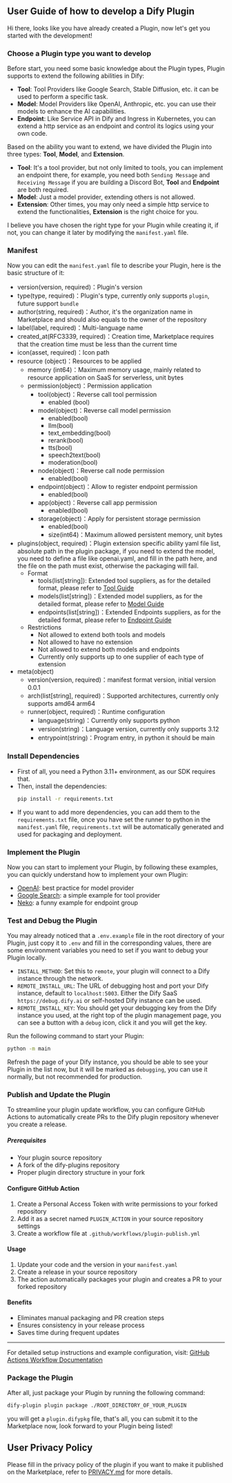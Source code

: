 ## User Guide of how to develop a Dify Plugin

Hi there, looks like you have already created a Plugin, now let's get you started with the development!

### Choose a Plugin type you want to develop

Before start, you need some basic knowledge about the Plugin types, Plugin supports to extend the following abilities in Dify:
- **Tool**: Tool Providers like Google Search, Stable Diffusion, etc. it can be used to perform a specific task.
- **Model**: Model Providers like OpenAI, Anthropic, etc. you can use their models to enhance the AI capabilities.
- **Endpoint**: Like Service API in Dify and Ingress in Kubernetes, you can extend a http service as an endpoint and control its logics using your own code.

Based on the ability you want to extend, we have divided the Plugin into three types: **Tool**, **Model**, and **Extension**.

- **Tool**: It's a tool provider, but not only limited to tools, you can implement an endpoint there, for example, you need both `Sending Message` and `Receiving Message` if you are building a Discord Bot, **Tool** and **Endpoint** are both required.
- **Model**: Just a model provider, extending others is not allowed.
- **Extension**: Other times, you may only need a simple http service to extend the functionalities, **Extension** is the right choice for you.

I believe you have chosen the right type for your Plugin while creating it, if not, you can change it later by modifying the `manifest.yaml` file.

### Manifest

Now you can edit the `manifest.yaml` file to describe your Plugin, here is the basic structure of it:

- version(version, required)：Plugin's version
- type(type, required)：Plugin's type, currently only supports `plugin`, future support `bundle`
- author(string, required)：Author, it's the organization name in Marketplace and should also equals to the owner of the repository
- label(label, required)：Multi-language name
- created_at(RFC3339, required)：Creation time, Marketplace requires that the creation time must be less than the current time
- icon(asset, required)：Icon path
- resource (object)：Resources to be applied
  - memory (int64)：Maximum memory usage, mainly related to resource application on SaaS for serverless, unit bytes
  - permission(object)：Permission application
    - tool(object)：Reverse call tool permission
      - enabled (bool)
    - model(object)：Reverse call model permission
      - enabled(bool)
      - llm(bool)
      - text_embedding(bool)
      - rerank(bool)
      - tts(bool)
      - speech2text(bool)
      - moderation(bool)
    - node(object)：Reverse call node permission
      - enabled(bool) 
    - endpoint(object)：Allow to register endpoint permission
      - enabled(bool)
    - app(object)：Reverse call app permission
      - enabled(bool)
    - storage(object)：Apply for persistent storage permission
      - enabled(bool)
      - size(int64)：Maximum allowed persistent memory, unit bytes
- plugins(object, required)：Plugin extension specific ability yaml file list, absolute path in the plugin package, if you need to extend the model, you need to define a file like openai.yaml, and fill in the path here, and the file on the path must exist, otherwise the packaging will fail.
  - Format
    - tools(list[string]): Extended tool suppliers, as for the detailed format, please refer to [Tool Guide](https://docs.dify.ai/plugins/schema-definition/tool)
    - models(list[string])：Extended model suppliers, as for the detailed format, please refer to [Model Guide](https://docs.dify.ai/plugins/schema-definition/model)
    - endpoints(list[string])：Extended Endpoints suppliers, as for the detailed format, please refer to [Endpoint Guide](https://docs.dify.ai/plugins/schema-definition/endpoint)
  - Restrictions
    - Not allowed to extend both tools and models
    - Not allowed to have no extension
    - Not allowed to extend both models and endpoints
    - Currently only supports up to one supplier of each type of extension
- meta(object)
  - version(version, required)：manifest format version, initial version 0.0.1
  - arch(list[string], required)：Supported architectures, currently only supports amd64 arm64
  - runner(object, required)：Runtime configuration
    - language(string)：Currently only supports python
    - version(string)：Language version, currently only supports 3.12
    - entrypoint(string)：Program entry, in python it should be main

### Install Dependencies

- First of all, you need a Python 3.11+ environment, as our SDK requires that.
- Then, install the dependencies:
    ```bash
    pip install -r requirements.txt
    ```
- If you want to add more dependencies, you can add them to the `requirements.txt` file, once you have set the runner to python in the `manifest.yaml` file, `requirements.txt` will be automatically generated and used for packaging and deployment.

### Implement the Plugin

Now you can start to implement your Plugin, by following these examples, you can quickly understand how to implement your own Plugin:

- [OpenAI](https://github.com/langgenius/dify-plugin-sdks/tree/main/python/examples/openai): best practice for model provider
- [Google Search](https://github.com/langgenius/dify-plugin-sdks/tree/main/python/examples/google): a simple example for tool provider
- [Neko](https://github.com/langgenius/dify-plugin-sdks/tree/main/python/examples/neko): a funny example for endpoint group

### Test and Debug the Plugin

You may already noticed that a `.env.example` file in the root directory of your Plugin, just copy it to `.env` and fill in the corresponding values, there are some environment variables you need to set if you want to debug your Plugin locally.

- `INSTALL_METHOD`: Set this to `remote`, your plugin will connect to a Dify instance through the network.
- `REMOTE_INSTALL_URL`: The URL of debugging host and port your Dify instance, default to `localhost:5003`. Either the Dify SaaS `https://debug.dify.ai` or self-hosted Dify instance can be used.
- `REMOTE_INSTALL_KEY`: You should get your debugging key from the Dify instance you used, at the right top of the plugin management page, you can see a button with a `debug` icon, click it and you will get the key.

Run the following command to start your Plugin:

```bash
python -m main
```

Refresh the page of your Dify instance, you should be able to see your Plugin in the list now, but it will be marked as `debugging`, you can use it normally, but not recommended for production.

### Publish and Update the Plugin

To streamline your plugin update workflow, you can configure GitHub Actions to automatically create PRs to the Dify plugin repository whenever you create a release.

##### Prerequisites

- Your plugin source repository
- A fork of the dify-plugins repository
- Proper plugin directory structure in your fork

#### Configure GitHub Action

1. Create a Personal Access Token with write permissions to your forked repository
2. Add it as a secret named `PLUGIN_ACTION` in your source repository settings
3. Create a workflow file at `.github/workflows/plugin-publish.yml`

#### Usage

1. Update your code and the version in your `manifest.yaml`
2. Create a release in your source repository
3. The action automatically packages your plugin and creates a PR to your forked repository

#### Benefits

- Eliminates manual packaging and PR creation steps
- Ensures consistency in your release process
- Saves time during frequent updates

---

For detailed setup instructions and example configuration, visit: [GitHub Actions Workflow Documentation](https://docs.dify.ai/plugins/publish-plugins/plugin-auto-publish-pr)

### Package the Plugin

After all, just package your Plugin by running the following command:

```bash
dify-plugin plugin package ./ROOT_DIRECTORY_OF_YOUR_PLUGIN
```

you will get a `plugin.difypkg` file, that's all, you can submit it to the Marketplace now, look forward to your Plugin being listed!


## User Privacy Policy

Please fill in the privacy policy of the plugin if you want to make it published on the Marketplace, refer to [PRIVACY.md](PRIVACY.md) for more details.